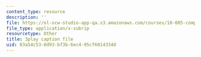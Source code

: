 ```yaml
---
content_type: resource
description: ''
file: https://ol-ocw-studio-app-qa.s3.amazonaws.com/courses/18-085-computational-science-and-engineering-i-fall-2008/03a54c530d93bf3b6ec495cf6014334d_Vw4Gw9No008.srt
file_type: application/x-subrip
resourcetype: Other
title: 3play caption file
uid: 03a54c53-0d93-bf3b-6ec4-95cf6014334d
---
```

